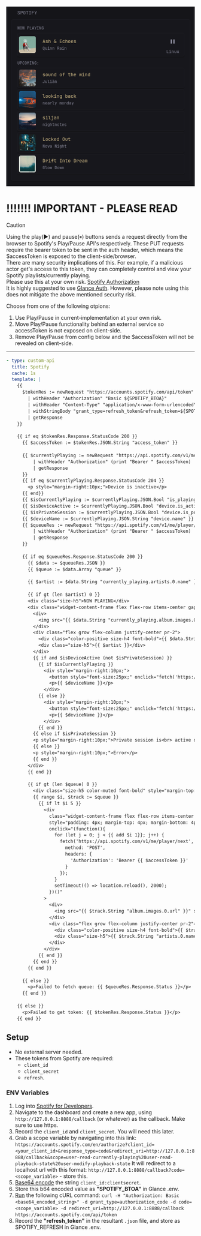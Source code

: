 ![](preview.png)

# !!!!!!! IMPORTANT - PLEASE READ
> [!CAUTION]     
> Using the play(▶) and pause(⏸) buttons sends a request directly from the browser to Spotify's Play/Pause API's respectively. These PUT requests require the bearer token to be sent in the auth header, which means the $accessToken is exposed to the client-side/browser.  
There are many security implications of this. For example, if a malicious actor get's access to this token, they can completely control and view your Spotify playlists/currently playing.  
Please use this at your own risk. [Spotify Authorization](https://developer.spotify.com/documentation/web-api/tutorials/code-flow)  
It is highly suggested to use [Glance Auth](https://github.com/glanceapp/glance/releases/tag/v0.8.0#g-rh-7). However, please note using this does not mitigate the above mentioned security risk.

Choose from one of the following otpions:  
1. Use Play/Pause in current-implementation at your own risk.
2. Move Play/Pause functionality behind an external service so accessToken is not exposed on client-side.
3. Remove Play/Pause from config below and the $accessToken will not be revealed on client-side.    

<hr>

```yaml
- type: custom-api
  title: Spotify
  cache: 1s
  template: |
    {{
      $tokenRes := newRequest "https://accounts.spotify.com/api/token"
        | withHeader "Authorization" "Basic ${SPOTIFY_BTOA}"
        | withHeader "Content-Type" "application/x-www-form-urlencoded"
        | withStringBody "grant_type=refresh_token&refresh_token=${SPOTIFY_REFRESH}"
        | getResponse
    }}

    {{ if eq $tokenRes.Response.StatusCode 200 }}
      {{ $accessToken := $tokenRes.JSON.String "access_token" }}

      {{ $currentlyPlaying := newRequest "https://api.spotify.com/v1/me/player" 
          | withHeader "Authorization" (print "Bearer " $accessToken)
          | getResponse          
      }}
      {{ if eq $currentlyPlaying.Response.StatusCode 204 }}
        <p style="margin-right:10px;">Device is inactive</p>
      {{ end}}
      {{ $isCurrentlyPlaying := $currentlyPlaying.JSON.Bool "is_playing" }}
      {{ $isDeviceActive := $currentlyPlaying.JSON.Bool "device.is_active" }}
      {{ $isPrivateSession := $currentlyPlaying.JSON.Bool "device.is_private_session" }}
      {{ $deviceName := $currentlyPlaying.JSON.String "device.name" }}
      {{ $queueRes := newRequest "https://api.spotify.com/v1/me/player/queue"
          | withHeader "Authorization" (print "Bearer " $accessToken)
          | getResponse
      }}

      {{ if eq $queueRes.Response.StatusCode 200 }}
        {{ $data := $queueRes.JSON }}
        {{ $queue := $data.Array "queue" }}

        {{ $artist := $data.String "currently_playing.artists.0.name" }}

        {{ if gt (len $artist) 0 }}
        <div class="size-h5">NOW PLAYING</div>
        <div class="widget-content-frame flex flex-row items-center gap-20" style="padding: 4px; margin-top: 4px; margin-bottom: 4px;">
          <div>
            <img src="{{ $data.String "currently_playing.album.images.0.url" }}" style="border-radius: 5px; width: 5rem;" class="card">
          </div>
          <div class="flex grow flex-column justify-center pr-2">
            <div class="color-positive size-h4 font-bold">{{ $data.String "currently_playing.name" }}</div>
            <div class="size-h5">{{ $artist }}</div>
          </div>
          {{ if and $isDeviceActive (not $isPrivateSession) }}
            {{ if $isCurrentlyPlaying }}
              <div style="margin-right:10px;">
                <button style="font-size:25px;" onclick="fetch('https://api.spotify.com/v1/me/player/pause',{method:'PUT',headers:{'Authorization':'Bearer {{$accessToken}}'}}); setTimeout(function(){ location.reload(); }, 2000);">⏸</button>
                <p>{{ $deviceName }}</p>
              </div>
            {{ else }}
              <div style="margin-right:10px;">
                <button style="font-size:25px;" onclick="fetch('https://api.spotify.com/v1/me/player/play',{method:'PUT',headers:{'Authorization':'Bearer {{$accessToken}}'}}); setTimeout(function(){ location.reload(); }, 2000);">▶</button>
                <p>{{ $deviceName }}</p>
              </div>
            {{ end }}
          {{ else if $isPrivateSession }}
          <p style="margin-right:10px;">Private session is<br> active on {{ $deviceName }}</p> 
          {{ else }}
          <p style="margin-right:10px;">Error</p>
          {{ end }}
        </div>
        {{ end }}

        {{ if gt (len $queue) 0 }}
          <div class="size-h5 color-muted font-bold" style="margin-top: 10px;">UPCOMING:</div>
          {{ range $i, $track := $queue }}
            {{ if lt $i 5 }}
              <div
                class="widget-content-frame flex flex-row items-center gap-20"
                style="padding: 4px; margin-top: 4px; margin-bottom: 4px; cursor: pointer;"
                onclick="(function(){
                  for (let j = 0; j < {{ add $i 1}}; j++) {
                    fetch('https://api.spotify.com/v1/me/player/next', {
                      method: 'POST',
                      headers: {
                        'Authorization': 'Bearer {{ $accessToken }}'
                      }
                    });
                  }
                  setTimeout(() => location.reload(), 2000);
                })()"
              >
                <div>
                  <img src="{{ $track.String "album.images.0.url" }}" style="border-radius: 5px; width: 5rem;" class="card">
                </div>
                <div class="flex grow flex-column justify-center pr-2">
                  <div class="color-positive size-h4 font-bold">{{ $track.String "name" }}</div>
                  <div class="size-h5">{{ $track.String "artists.0.name" }}</div>
                </div>
              </div>
            {{ end }}
          {{ end }}
        {{ end }}

      {{ else }}
        <p>Failed to fetch queue: {{ $queueRes.Response.Status }}</p>
      {{ end }}

    {{ else }}
      <p>Failed to get token: {{ $tokenRes.Response.Status }}</p>
    {{ end }}
```

## Setup
- No external server needed.
- These tokens from Spotify are required: 
  - `client_id`
  - `client_secret`
  - `refresh`.

### ENV Variables
1. Log into [Spotify for Developers](https://developer.spotify.com/).
2. Navigate to the dashboard and create a new app, using `http://127.0.0.1:8888/callback` (or whatever) as the callback. Make sure to use https.
3. Record the `client_id` and `client_secret`. You will need this later.
4. Grab a scope variable by navigating into this link: 
`
https://accounts.spotify.com/en/authorize?client_id=<your_client_id>&response_type=code&redirect_uri=http://127.0.0.1:8888/callback&scope=user-read-currently-playing%20user-read-playback-state%20user-modify-playback-state
` 
It will redirect to a localhost url with this format: `http://127.0.0.1:8888/callback?code=<scope_variable>` - store this.  
5. [Base64 encode](https://www.base64encode.org/) the string `client_id:clientsecret`.  
6. Store this b64 encoded value as **"SPOTIFY_BTOA"** in Glance .env.  
7. [Run](https://reqbin.com/curl) the following cURL command: 
  `
  curl -H "Authorization: Basic <base64_encoded_string>"
  -d grant_type=authorization_code -d code=<scope_variable> -d redirect_uri=http://127.0.0.1:8888/callback https://accounts.spotify.com/api/token
  `
8. Record the **"refresh_token"** in the resultant `.json` file, and store as SPOTIFY_REFRESH in Glance .env.